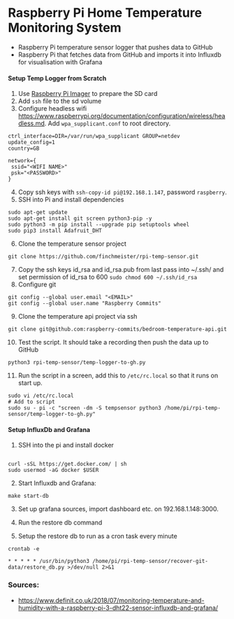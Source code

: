 # Raspberry Pi Home Temperature Monitoring System

- Raspberry Pi temperature sensor logger that pushes data to GitHub
- Raspberry Pi that fetches data from GitHub and imports it into Influxdb for visualisation with Grafana 

#### Setup Temp Logger from Scratch

1. Use [Raspberry Pi Imager](https://www.raspberrypi.org/software/) to prepare the SD card
2. Add `ssh` file to the sd volume
3. Configure headless wifi https://www.raspberrypi.org/documentation/configuration/wireless/headless.md. Add `wpa_supplicant.conf` to root directory.
```
ctrl_interface=DIR=/var/run/wpa_supplicant GROUP=netdev
update_config=1
country=GB

network={
 ssid="<WIFI NAME>"
 psk="<PASSWORD>"
}
```
4. Copy ssh keys with `ssh-copy-id pi@192.168.1.147`, password `raspberry`.
5. SSH into Pi and install dependencies
```
sudo apt-get update
sudo apt-get install git screen python3-pip -y
sudo python3 -m pip install --upgrade pip setuptools wheel
sudo pip3 install Adafruit_DHT
```
6. Clone the temperature sensor project 
```
git clone https://github.com/finchmeister/rpi-temp-sensor.git
```
7. Copy the ssh keys id_rsa and id_rsa.pub from last pass into ~/.ssh/ and set permission of id_rsa to 600 `sudo chmod 600 ~/.ssh/id_rsa`
8. Configure git
```
git config --global user.email "<EMAIL>"
git config --global user.name "Raspberry Commits"
```
9. Clone the temperature api project via ssh
```
git clone git@github.com:raspberry-commits/bedroom-temperature-api.git
```
10. Test the script. It should take a recording then push the data up to GitHub
```
python3 rpi-temp-sensor/temp-logger-to-gh.py
```
11. Run the script in a screen, add this to `/etc/rc.local` so that it runs on start up.

```
sudo vi /etc/rc.local
# Add to script
sudo su - pi -c "screen -dm -S tempsensor python3 /home/pi/rpi-temp-sensor/temp-logger-to-gh.py"
```

#### Setup InfluxDb and Grafana

1. SSH into the pi and install docker
```

curl -sSL https://get.docker.com/ | sh
sudo usermod -aG docker $USER
```

2. Start Influxdb and Grafana:

```
make start-db
```

3. Set up grafana sources, import dashboard etc. on 192.168.1.148:3000.

4. Run the restore db command 

5. Setup the restore db to run as a cron task every minute
```
crontab -e

* * * * * /usr/bin/python3 /home/pi/rpi-temp-sensor/recover-git-data/restore_db.py >/dev/null 2>&1
```


### Sources:
- https://www.definit.co.uk/2018/07/monitoring-temperature-and-humidity-with-a-raspberry-pi-3-dht22-sensor-influxdb-and-grafana/
